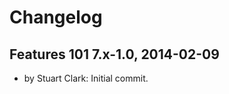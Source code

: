 Changelog
================================================================================



Features 101 7.x-1.0, 2014-02-09
--------------------------------------------------------------------------------

- by Stuart Clark: Initial commit.

